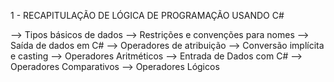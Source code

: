 1 - RECAPITULAÇÃO DE LÓGICA DE PROGRAMAÇÃO USANDO C#

 --> Tipos básicos de dados
 --> Restrições e convenções para nomes
 --> Saída de dados em C#
 --> Operadores de atribuição
 --> Conversão implícita e casting
 --> Operadores Aritméticos
 --> Entrada de Dados com C#
 --> Operadores Comparativos
 --> Operadores Lógicos
